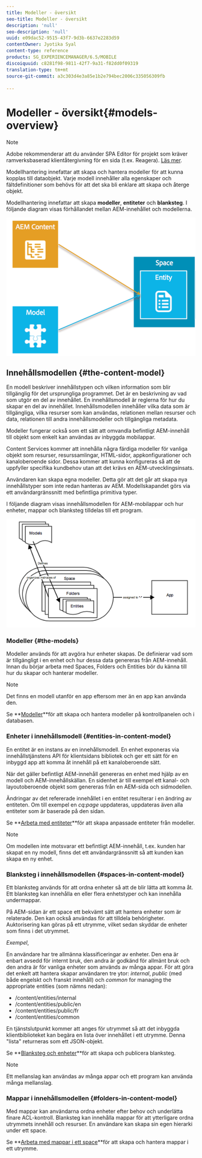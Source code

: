 ```yaml
---
title: Modeller - översikt
seo-title: Modeller - översikt
description: 'null'
seo-description: 'null'
uuid: e09dac52-9515-43f7-9d3b-6637e2283d59
contentOwner: Jyotika Syal
content-type: reference
products: SG_EXPERIENCEMANAGER/6.5/MOBILE
discoiquuid: c8281f98-9811-42f7-9a31-f82dd0f09319
translation-type: tm+mt
source-git-commit: a3c303d4e3a85e1b2e794bec2006c335056309fb

---
```



# Modeller - översikt{#models-overview}

>[!NOTE]
>
>Adobe rekommenderar att du använder SPA Editor för projekt som kräver ramverksbaserad klientåtergivning för en sida (t.ex. Reagera). [Läs mer](/help/sites-developing/spa-overview.md).

Modellhantering innefattar att skapa och hantera modeller för att kunna kopplas till dataobjekt. Varje modell innehåller alla egenskaper och fältdefinitioner som behövs för att det ska bli enklare att skapa och återge objekt.

Modellhantering innefattar att skapa **modeller**, **entiteter** och **blanksteg**. I följande diagram visas förhållandet mellan AEM-innehållet och modellerna.

![chlimage_1-81](assets/chlimage_1-81.png)

## Innehållsmodellen {#the-content-model}

En modell beskriver innehållstypen och vilken information som blir tillgänglig för det ursprungliga programmet. Det är en beskrivning av vad som utgör en del av innehållet. En innehållsmodell är reglerna för hur du skapar en del av innehållet. Innehållsmodellen innehåller vilka data som är tillgängliga, vilka resurser som kan användas, relationen mellan resurser och data, relationen till andra innehållsmodeller och tillgängliga metadata.

Modeller fungerar också som ett sätt att omvandla befintligt AEM-innehåll till objekt som enkelt kan användas av inbyggda mobilappar.

Content Services kommer att innehålla några färdiga modeller för vanliga objekt som resurser, resurssamlingar, HTML-sidor, appkonfigurationer och kanaloberoende sidor. Dessa kommer att kunna konfigureras så att de uppfyller specifika kundbehov utan att det krävs en AEM-utvecklingsinsats.

Användaren kan skapa egna modeller. Detta gör att det går att skapa nya innehållstyper som inte redan hanteras av AEM. Modellskapandet görs via ett användargränssnitt med befintliga primitiva typer.

I följande diagram visas innehållsmodellen för AEM-mobilappar och hur enheter, mappar och blanksteg tilldelas till ett program.

![chlimage_1-82](assets/chlimage_1-82.png)

### Modeller {#the-models}

Modeller används för att avgöra hur enheter skapas. De definierar vad som är tillgängligt i en enhet och hur dessa data genereras från AEM-innehåll. Innan du börjar arbeta med Spaces, Folders och Entities bör du känna till hur du skapar och hanterar modeller.

>[!NOTE]
>
>Det finns en modell utanför en app eftersom mer än en app kan använda den.


Se **[Modeller](/help/mobile/administer-mobile-apps.md)**för att skapa och hantera modeller på kontrollpanelen och i databasen.

### Enheter i innehållsmodell {#entities-in-content-model}

En entitet är en instans av en innehållsmodell. En enhet exponeras via innehållstjänstens API för klientsidans bibliotek och ger ett sätt för en inbyggd app att komma åt innehåll på ett kanaloberoende sätt.

När det gäller befintligt AEM-innehåll genereras en enhet med hjälp av en modell och AEM-innehållskällan. En sidenhet är till exempel ett kanal- och layoutoberoende objekt som genereras från en AEM-sida och sidmodellen.

Ändringar av det refererade innehållet i en entitet resulterar i en ändring av entiteten. Om till exempel en *cq:page* uppdateras, uppdateras även alla entiteter som är baserade på den sidan.

Se **[Arbeta med entiteter](/help/mobile/spaces-and-entities.md)**för att skapa anpassade entiteter från modeller.

>[!NOTE]
>
>Om modellen inte motsvarar ett befintligt AEM-innehåll, t.ex. kunden har skapat en ny modell, finns det ett användargränssnitt så att kunden kan skapa en ny enhet.


### Blanksteg i innehållsmodellen {#spaces-in-content-model}

Ett blanksteg används för att ordna enheter så att de blir lätta att komma åt. Ett blanksteg kan innehålla en eller flera enhetstyper och kan innehålla undermappar.

På AEM-sidan är ett space ett bekvämt sätt att hantera enheter som är relaterade. Den kan också användas för att tilldela behörigheter. Auktorisering kan göras på ett utrymme, vilket sedan skyddar de enheter som finns i det utrymmet.

*Exempel*,

En användare har tre allmänna klassificeringar av enheter. Den ena är enbart avsedd för internt bruk, den andra är godkänd för allmänt bruk och den andra är för vanliga enheter som används av många appar. För att göra det enkelt att hantera skapar användaren tre ytor: *internal*, *public* (med både engelskt och franskt innehåll) och *common* for managing the appropriate entities (som nämns nedan):

* /content/entities/internal
* /content/entities/public/en
* /content/entities/public/fr
* /content/entities/common

En tjänstslutpunkt kommer att anges för utrymmet så att det inbyggda klientbiblioteket kan begära en lista över innehållet i ett utrymme. Denna &quot;lista&quot; returneras som ett JSON-objekt.

Se **[Blanksteg och enheter](/help/mobile/spaces-and-entities.md)**för att skapa och publicera blanksteg.

>[!NOTE]
>
>Ett mellanslag kan användas av många appar och ett program kan använda många mellanslag.

### Mappar i innehållsmodellen {#folders-in-content-model}

Med mappar kan användarna ordna enheter efter behov och underlätta finare ACL-kontroll. Blanksteg kan innehålla mappar för att ytterligare ordna utrymmets innehåll och resurser. En användare kan skapa sin egen hierarki under ett space.

Se **[Arbeta med mappar i ett space](/help/mobile/spaces-and-entities.md)**för att skapa och hantera mappar i ett utrymme.

